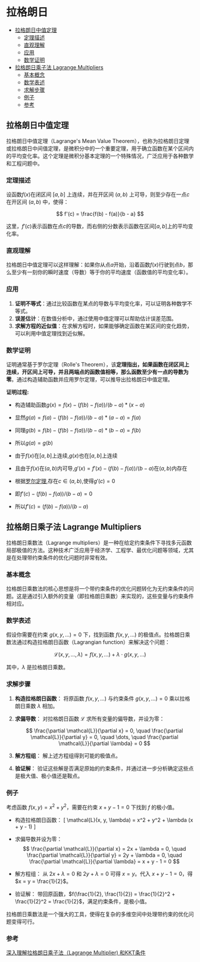 # 拉格朗日

- [拉格朗日中值定理](#拉格朗日中值定理)
  - [定理描述](#定理描述)
  - [直观理解](#直观理解)
  - [应用](#应用)
  - [数学证明](#数学证明)
- [拉格朗日乘子法 Lagrange Multipliers](#拉格朗日乘子法-lagrange-multipliers)
  - [基本概念](#基本概念)
  - [数学表述](#数学表述)
  - [求解步骤](#求解步骤)
  - [例子](#例子)
  - [参考](#参考)


## 拉格朗日中值定理

拉格朗日中值定理（Lagrange's Mean Value Theorem），也称为拉格朗日定理或拉格朗日中间值定理，是微积分中的一个重要定理，用于确立函数在某个区间内的平均变化率。这个定理是微积分基本定理的一个特殊情况，广泛应用于各种数学和工程问题中。

### 定理描述

设函数$f(x)$在闭区间 $[a, b]$ 上连续，并在开区间 $(a, b)$ 上可导，则至少存在一点$c$在开区间 $(a, b)$ 中，使得：

$$ 
f'(c) = \frac{f(b) - f(a)}{b - a} 
$$

这里，$f'(c)$表示函数在点$c$的导数，而右侧的分数表示函数在区间$[a, b]$上的平均变化率。

### 直观理解

拉格朗日中值定理可以这样理解：如果你从点$a$开始，沿着函数$f(x)$行驶到点$b$，那么至少有一刻你的瞬时速度（导数）等于你的平均速度（函数值的平均变化率）。

### 应用

1. **证明不等式**：通过比较函数在某点的导数与平均变化率，可以证明各种数学不等式。
2. **误差估计**：在数值分析中，通过使用中值定理可以帮助估计误差范围。
3. **求解方程的近似值**：在求解方程时，如果能够确定函数在某区间的变化趋势，可以利用中值定理找到近似解。

### 数学证明

证明通常基于罗尔定理（Rolle's Theorem），该**定理指出，如果函数在闭区间上连续，开区间上可导，并且两端点的函数值相等，那么函数至少有一点的导数为零**。通过构造辅助函数并应用罗尔定理，可以推导出拉格朗日中值定理。


**证明过程:**

- 构造辅助函数$g(x) = f(x) - (f(b) - f(a))/(b - a) * (x - a)$

- 显然$g(a) = f(a) - (f(b) - f(a))/(b - a) * (a - a) = f(a)$

- 同理$g(b) = f(b) - (f(b) - f(a))/(b - a) * (b - a) = f(b)$

- 所以$g(a) = g(b)$

- 由于$f(x)$在$[a,b]$上连续,$g(x)$也在$[a,b]$上连续

- 且由于$f(x)$在$(a,b)$内可导,$g'(x) = f'(x) - (f(b) - f(a))/(b - a)$在$(a,b)$内存在

- 根据[罗尔定理](./罗尔定理.md),存在$c∈(a,b)$,使得$g'(c) = 0$
- 即$f'(c) - (f(b) - f(a))/(b - a) = 0$
- 所以$f'(c) = (f(b) - f(a))/(b - a)$


## 拉格朗日乘子法 Lagrange Multipliers

拉格朗日乘数法（Lagrange multipliers）是一种在给定约束条件下寻找多元函数局部极值的方法。这种技术广泛应用于经济学、工程学、最优化问题等领域，尤其是在处理带约束条件的优化问题时非常有效。

### 基本概念

拉格朗日乘数法的核心思想是将一个带约束条件的优化问题转化为无约束条件的问题。这是通过引入额外的变量（即拉格朗日乘数）来实现的，这些变量与约束条件相对应。

### 数学表述

假设你需要在约束 $g(x, y, \dots) = 0$ 下，找到函数 $f(x, y, \dots)$ 的极值点。拉格朗日乘数法通过构造拉格朗日函数（Lagrangian function）来解决这个问题：

$$
\mathcal{L}(x, y, \dots, \lambda) = f(x, y, \dots) + \lambda \cdot g(x, y, \dots)
$$

其中，$\lambda$ 是拉格朗日乘数。

### 求解步骤

1. **构造拉格朗日函数**：
   将原函数 $f(x, y, \dots)$ 与约束条件 $g(x, y, \dots) = 0$ 乘以拉格朗日乘数 $\lambda$ 相加。

2. **求偏导数**：
   对拉格朗日函数 $\mathcal{L}$ 求所有变量的偏导数，并设为零：

   $$
   \frac{\partial \mathcal{L}}{\partial x} = 0, \quad \frac{\partial \mathcal{L}}{\partial y} = 0, \quad \dots, \quad \frac{\partial \mathcal{L}}{\partial \lambda} = 0
   $$

3. **解方程组**：
   解上述方程组得到可能的极值点。

4. **验证解**：
   验证这些解是否满足原始的约束条件，并通过进一步分析确定这些点是极大值、极小值还是鞍点。

### 例子

考虑函数 $f(x, y) = x^2 + y^2$，需要在约束 $x + y - 1 = 0$ 下找到 $f$ 的极小值。

- 构造拉格朗日函数：
  \[
  \mathcal{L}(x, y, \lambda) = x^2 + y^2 + \lambda (x + y - 1)
  \]

- 求偏导数并设为零：
  $$
  \frac{\partial \mathcal{L}}{\partial x} = 2x + \lambda = 0, \quad \frac{\partial \mathcal{L}}{\partial y} = 2y + \lambda = 0, \quad \frac{\partial \mathcal{L}}{\partial \lambda} = x + y - 1 = 0
  $$

- 解方程组：
  从 $2x + \lambda = 0$ 和 $2y + \lambda = 0$ 可得 $x = y$。代入 $x + y - 1 = 0$，得 $x = y = \frac{1}{2}$。

- 验证解：
  带回原函数，$f(\frac{1}{2}, \frac{1}{2}) = \frac{1}{2}^2 + \frac{1}{2}^2 = \frac{1}{2}$，满足约束条件，是极小值。

拉格朗日乘数法是一个强大的工具，使得在复杂的多维空间中处理带约束的优化问题变得可行。


### 参考

[深入理解拉格朗日乘子法（Lagrange Multiplier) 和KKT条件](https://www.cnblogs.com/mo-wang/p/4775548.html)
